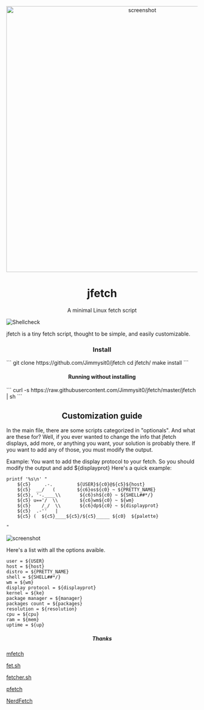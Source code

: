 <p align="center"><img alt="screenshot" src="https://media.discordapp.net/attachments/743573851685912629/784142204746465310/jfetch1.png?width=1920&height=1080" width="700px"></p>
<h1 align="center">jfetch</h1>
<p align="center">A minimal Linux fetch script</p>

![Shellcheck](https://github.com/depsterr/mfetch/workflows/Shellcheck/badge.svg)

jfetch is a tiny fetch script, thought to be simple, and easily customizable.

<h3 align="center">Install</h3>
```
git clone https://github.com/Jimmysit0/jfetch
cd jfetch/
make install
```

<h4 align="center">Running without installing</h4>
```
curl -s https://raw.githubusercontent.com/Jimmysit0/jfetch/master/jfetch | sh
```

<h2 align="center">Customization guide</h2>

In the main file, there are some scripts categorized in "optionals". And what are these for? Well, if you ever wanted to change the info that jfetch displays, add more, or anything you want, your solution is probably there. If you want to add any of those, you must modify the output.

Example: You want to add the display protocol to your fetch. So you should modify the output and add ${displayprot}
Here's a quick example:

```
printf '%s\n' "
    ${c5}     .-.         ${USER}${c0}@${c5}${host}
    ${c5}  __/   (        ${c6}os${c0} ~ ${PRETTY_NAME}
    ${c5}, '-.____\\       ${c6}sh${c0} ~ ${SHELL##*/}
    ${c5} u=='/  \\        ${c6}wm${c0} ~ ${wm}
    ${c5}    /_/  \\       ${c6}dp${c0} ~ ${displayprot}
    ${c5}  .-''   |       
    ${c5} (  ${c5}____${c5}/${c5}_____ ${c0}  ${palette}
    
"
```
![screenshot](https://media.discordapp.net/attachments/743573851685912629/784439716513841152/unknown.png)

Here's a list with all the options avaible.

```
user = ${USER}
host = ${host}
distro = ${PRETTY_NAME}
shell = ${SHELL##*/}
wm = ${wm}
display protocol = ${displayprot}
kernel = ${ke}
package manager = ${manager}
packages count = ${packages}
resolution = ${resolution}
cpu = ${cpu}
ram = ${mem}
uptime = ${up}
```
<h5 align="center">Thanks</h5>

[mfetch](https://github.com/depsterr/mfetch)

[fet.sh](https://github.com/6gk/fet.sh)

[fetcher.sh](https://github.com/unixporn/trup/blob/master/fetcher.sh)

[pfetch](https://github.com/dylanaraps/pfetch)

[NerdFetch](https://github.com/ThatOneCalculator/NerdFetch)
